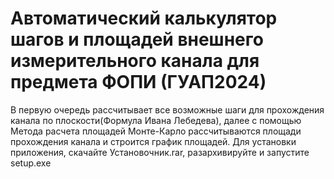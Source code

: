 # Автоматический калькулятор шагов и площадей внешнего измерительного канала для предмета ФОПИ (ГУАП2024)
В первую очередь рассчитывает все возможные шаги для прохождения канала по плоскости(Формула Ивана Лебедева), далее с помощью Метода расчета площадей Монте-Карло рассчитываются площади прохождения канала и строится график площадей.
Для установки приложения, скачайте Установочник.rar, разархивируйте и запустите setup.exe
